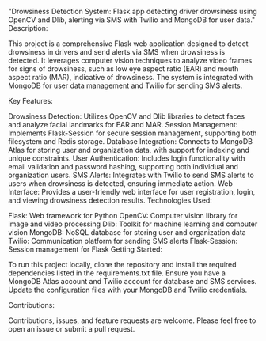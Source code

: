 "Drowsiness Detection System: Flask app detecting driver drowsiness using OpenCV and Dlib, alerting via SMS with Twilio and MongoDB for user data." Description:

This project is a comprehensive Flask web application designed to detect drowsiness in drivers and send alerts via SMS when drowsiness is detected. It leverages computer vision techniques to analyze video frames for signs of drowsiness, such as low eye aspect ratio (EAR) and mouth aspect ratio (MAR), indicative of drowsiness. The system is integrated with MongoDB for user data management and Twilio for sending SMS alerts.

Key Features:

Drowsiness Detection: Utilizes OpenCV and Dlib libraries to detect faces and analyze facial landmarks for EAR and MAR. Session Management: Implements Flask-Session for secure session management, supporting both filesystem and Redis storage. Database Integration: Connects to MongoDB Atlas for storing user and organization data, with support for indexing and unique constraints. User Authentication: Includes login functionality with email validation and password hashing, supporting both individual and organization users. SMS Alerts: Integrates with Twilio to send SMS alerts to users when drowsiness is detected, ensuring immediate action. Web Interface: Provides a user-friendly web interface for user registration, login, and viewing drowsiness detection results. Technologies Used:

Flask: Web framework for Python OpenCV: Computer vision library for image and video processing Dlib: Toolkit for machine learning and computer vision MongoDB: NoSQL database for storing user and organization data Twilio: Communication platform for sending SMS alerts Flask-Session: Session management for Flask Getting Started:

To run this project locally, clone the repository and install the required dependencies listed in the requirements.txt file. Ensure you have a MongoDB Atlas account and Twilio account for database and SMS services. Update the configuration files with your MongoDB and Twilio credentials.

Contributions:

Contributions, issues, and feature requests are welcome. Please feel free to open an issue or submit a pull request.
